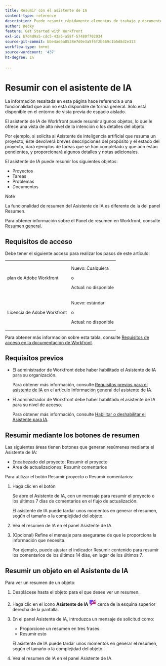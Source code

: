 ```yaml
---
title: Resumir con el asistente de IA
content-type: reference
description: Puede resumir rápidamente elementos de trabajo y documentos mediante la función Resumir esta.
author: Becky
feature: Get Started with Workfront
exl-id: b7d4d9a5-cdc5-43a6-a58f-57480f702034
source-git-commit: bbe4ad6a8528e7d0e3a5f6f2b669c1b5d8d2e313
workflow-type: tm+mt
source-wordcount: '437'
ht-degree: 1%

---
```


# Resumir con el asistente de IA

<span class="preview">La información resaltada en esta página hace referencia a una funcionalidad que aún no está disponible de forma general. Solo está disponible en el entorno de vista previa de espacio aislado.</span>

El asistente de IA de Workfront puede resumir algunos objetos, lo que le ofrece una vista de alto nivel de la intención o los detalles del objeto.

Por ejemplo, si solicita al Asistente de inteligencia artificial que resuma un proyecto, éste devolverá breves descripciones del propósito y el estado del proyecto, dará ejemplos de tareas que se han completado y que aún están pendientes, y proporcionará algunos detalles y notas adicionales.

El asistente de IA puede resumir los siguientes objetos:

* Proyectos
* Tareas
* Problemas
* Documentos

>[!NOTE]
>
>La funcionalidad de resumen del Asistente de IA es diferente de la del panel Resumen.
>
>Para obtener información sobre el Panel de resumen en Workfront, consulte [Resumen general](/help/quicksilver/workfront-basics/the-new-workfront-experience/summary-overview.md).

## Requisitos de acceso

Debe tener el siguiente acceso para realizar los pasos de este artículo:

<table style="table-layout:auto"> 
 <col> 
 <col> 
 <tbody> 
  <tr> 
   <td role="rowheader">plan de Adobe Workfront</td> 
   <td><p>Nuevo: Cualquiera</p>
       <p>o</p>
       <p>Actual: no disponible</p></td>
  </tr> 
  <tr> 
   <td role="rowheader">Licencia de Adobe Workfront</td> 
   <td><p>Nuevo: estándar</p>
       <p>o</p>
       <p>Actual: no disponible</p></td>
  </tr> 
 </tbody> 
</table>

Para obtener más información sobre esta tabla, consulte [Requisitos de acceso en la documentación de Workfront](/help/quicksilver/administration-and-setup/add-users/access-levels-and-object-permissions/access-level-requirements-in-documentation.md).

## Requisitos previos

* El administrador de Workfront debe haber habilitado el Asistente de IA para su organización.

  Para obtener más información, consulte [Requisitos previos para el asistente de IA](/help/quicksilver/workfront-basics/ai-assistant/ai-assistant-overview.md#prerequisites-to-ai-assistant) en el artículo Información general del asistente de IA.
* El administrador de Workfront debe haber habilitado el asistente de IA para su nivel de acceso.

  Para obtener más información, consulte [Habilitar o deshabilitar el Asistente para IA](/help/quicksilver/workfront-basics/ai-assistant/enable-or-disable-assistant.md).

<div class="preview">

## Resumir mediante los botones de resumen

Las siguientes áreas tienen botones que generan resúmenes mediante el Asistente de IA:

* Encabezado del proyecto: Resumir el proyecto
* Área de actualizaciones: Resumir comentarios

Para utilizar el botón Resumir proyecto o Resumir comentarios:

1. Haga clic en el botón

   Se abre el Asistente de IA, con un mensaje para resumir el proyecto o los últimos 7 días de comentarios en el flujo de actualización.

   El asistente de IA puede tardar unos momentos en generar el resumen, según el tamaño o la complejidad del objeto.

1. Vea el resumen de IA en el panel Asistente de IA.
1. (Opcional) Refine el mensaje para asegurarse de que le proporciona la información que necesita.

   Por ejemplo, puede ajustar el indicador Resumir contenido para resumir los comentarios de los últimos 14 días, en lugar de los últimos 7.

   </div>

## Resumir un objeto en el Asistente de IA

Para ver un resumen de un objeto:

1. Desplácese hasta el objeto para el que desee ver un resumen.
1. Haga clic en el icono **Asistente de IA** ![Icono del Asistente de IA](assets/ai-assistant-icon.png) cerca de la esquina superior derecha de la pantalla.
1. En el panel Asistente de IA, introduzca un mensaje de solicitud como:

   * Proporcione un resumen en tres frases
   * Resumir esto

   El asistente de IA puede tardar unos momentos en generar el resumen, según el tamaño o la complejidad del objeto.

1. Vea el resumen de IA en el panel Asistente de IA.

